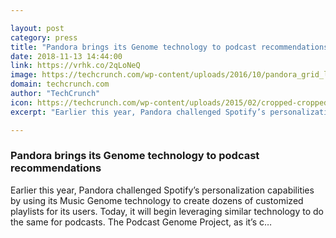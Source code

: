 ```yaml
---

layout: post
category: press
title: "Pandora brings its Genome technology to podcast recommendations"
date: 2018-11-13 14:44:00
link: https://vrhk.co/2qLoNeQ
image: https://techcrunch.com/wp-content/uploads/2016/10/pandora_grid_layered_final_091316-07.jpg?w=711
domain: techcrunch.com
author: "TechCrunch"
icon: https://techcrunch.com/wp-content/uploads/2015/02/cropped-cropped-favicon-gradient.png?w=180
excerpt: "Earlier this year, Pandora challenged Spotify’s personalization capabilities by using its Music Genome technology to create dozens of customized playlists for its users. Today, it will begin leveraging similar technology to do the same for podcasts. The Podcast Genome Project, as it’s c…"

---
```


### Pandora brings its Genome technology to podcast recommendations

Earlier this year, Pandora challenged Spotify’s personalization capabilities by using its Music Genome technology to create dozens of customized playlists for its users. Today, it will begin leveraging similar technology to do the same for podcasts. The Podcast Genome Project, as it’s c…